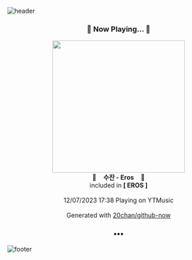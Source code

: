 ![header](https://capsule-render.vercel.app/api?type=wave&height=170&section=header&fontColor=090707&fontAlignX=45&fontAlignY=65&fontSize=100)

<h3 align="center">🎵 Now Playing... 🎵</h3>
<p align="center">
  <a href="https://music.youtube.com/watch?v=lBH5Br4AQX8">
    <img width="300" src="https://lh3.googleusercontent.com/XYFL4W0ge-PojCdxnME1uYsDKZSy4pmkhjkFWq-C8nWF4nlcJ9cmG4ljRqbvYwQiZvk_-bnPjBFF-b8">
  </a>
  <br>
  🎵&nbsp&nbsp&nbsp <b>수잔 - Eros</b> &nbsp&nbsp&nbsp🎵
  <br>
  included in <b>[ EROS ]</b>
  
  <br />
  <br />
  12/07/2023 17:38 Playing on YTMusic
  <br />
  <br />
  Generated with <a href="https://github.com/20chan/github-now">20chan/github-now</a>
</p>

<h3 align="center">•••</h3>

![footer](https://capsule-render.vercel.app/api?type=wave&height=150&section=footer)
